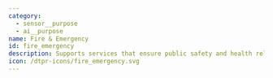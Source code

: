 ```yaml
---
category:
  - sensor__purpose
  - ai__purpose
name: Fire & Emergency
id: fire_emergency
description: Supports services that ensure public safety and health related to emergencies.
icon: /dtpr-icons/fire_emergency.svg
---
```


